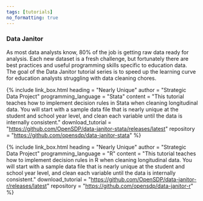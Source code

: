 ```yaml
---
tags: [tutorials]
no_formatting: true
---
```


### Data Janitor
As most data analysts know, 80% of the job is getting raw data ready for analysis. Each new dataset is a fresh challenge, but fortunately there are best practices and useful programming skills specific to education data. The goal of the Data Janitor tutorial series is to speed up the learning curve for education analysts struggling with data cleaning chores.

{% include link_box.html
  heading = "Nearly Unique"
  author = "Strategic Data Project"
  programming_language = "Stata"
  content = "This tutorial teaches how to implement decision rules in Stata when cleaning longitudinal data. You will start with a sample data file that is nearly unique at the student and school year level, and clean each variable until the data is internally consistent."
  download_tutorial = "https://github.com/OpenSDP/data-janitor-stata/releases/latest"
  repository = "https://github.com/opensdp/data-janitor-stata"
  %}

{% include link_box.html
  heading = "Nearly Unique"
  author = "Strategic Data Project"
  programming_language = "R"
  content =  "This tutorial teaches how to implement decision rules in R when cleaning longitudinal data. You will start with a sample data file that is nearly unique at the student and school year level, and clean each variable until the data is internally consistent."
  download_tutorial = "https://github.com/OpenSDP/data-janitor-r/releases/latest"
	repository = "https://github.com/opensdp/data-janitor-r"
	%}
